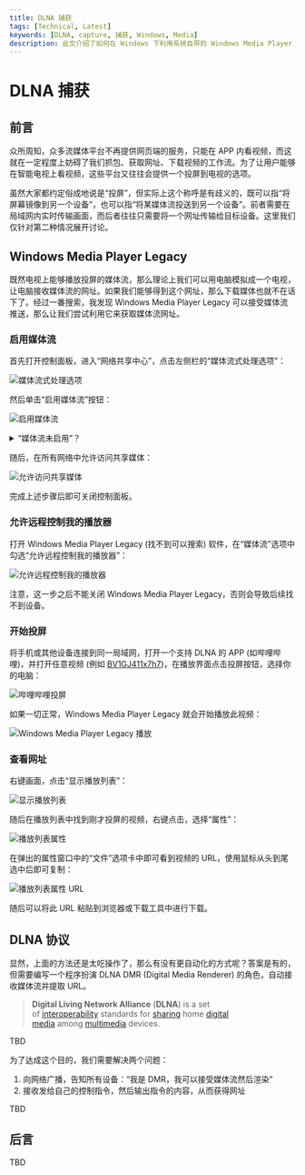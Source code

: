 ```yaml
---
title: DLNA 捕获
tags: [Technical, Latest]
keywords: [DLNA, capture, 捕获, Windows, Media]
description: 此文介绍了如何在 Windows 下利用系统自带的 Windows Media Player Legacy 捕获 DLNA 投屏的媒体流网址
---
```


# DLNA 捕获

## 前言

众所周知，众多流媒体平台不再提供网页端的服务，只能在 APP 内看视频，而这就在一定程度上妨碍了我们抓包、获取网址、下载视频的工作流。为了让用户能够在智能电视上看视频，这些平台又往往会提供一个投屏到电视的选项。

虽然大家都约定俗成地说是“投屏”，但实际上这个称呼是有歧义的，既可以指“将屏幕镜像到另一个设备”，也可以指“将某媒体流投送到另一个设备”。前者需要在局域网内实时传输画面，而后者往往只需要将一个网址传输给目标设备。这里我们仅针对第二种情况展开讨论。

## Windows Media Player Legacy

既然电视上能够播放投屏的媒体流，那么理论上我们可以用电脑模拟成一个电视，让电脑接收媒体流的网址。如果我们能够得到这个网址，那么下载媒体也就不在话下了。经过一番搜索，我发现 Windows Media Player Legacy 可以接受媒体流推送，那么让我们尝试利用它来获取媒体流网址。

### 启用媒体流

首先打开控制面板，进入“网络共享中心”，点击左侧栏的“媒体流式处理选项”：

![媒体流式处理选项](/attachments/control_media_stream.jpg)

然后单击“启用媒体流”按钮：

![启用媒体流](/attachments/control_enable_media_stream.png)

<details><summary>“媒体流未启用”？</summary>

若出现下图所示“媒体流未启用”的提示：

![媒体流未启用](/attachments/control_media_stream_disabled.png)

那么点击下方的“Windows 服务管理工具”，然后找到“Windows Media Player Network Sharing Service”服务：

![“Windows Media Player Network Sharing Service”服务](/attachments/service_wmp.png)

右键，选择“属性”，将其启动类型设置为“自动”或者“自动（延迟启动）”，点击“应用”后再次点击“启动”：

![“Windows Media Player Network Sharing Service”服务属性设置](/attachments/service_wmp_prop.png)

若提示下述信息：

```text
Windows 无法启用 Windows Media Player Network Sharing Service 服务 (位于 本地计算机 上)
错误 1068: 依赖服务或组无法启动。
```

则先用同样方法启动“依存关系”中的五个服务 ([ref](https://answers.microsoft.com/zh-hans/windows/forum/all/windows%E6%97%A0%E6%B3%95%E5%90%AF%E7%94%A8windows/2a007912-941f-4470-9e7e-9b0627123edc))：

![依存关系](/attachments/service_dependencies.png)

- Windows Search
- Background Tasks Infrastructure Service
- Remote Procedure Call (RPC)
- DCOM Server Process Launcher
- RPC Endpoint Mapper

启动成功后即可关闭“服务”窗口，然后 **重新进入** 控制面板的“媒体流选项”。

</details>

随后，在所有网络中允许访问共享媒体：

![允许访问共享媒体](/attachments/control_allow_accessing_media.png)

完成上述步骤后即可关闭控制面板。

### 允许远程控制我的播放器

打开 Windows Media Player Legacy (找不到可以搜索) 软件，在“媒体流”选项中勾选“允许远程控制我的播放器”：

![允许远程控制我的播放器](/attachments/wmp_legacy_allow_remote_control.png)

注意，这一步之后不能关闭 Windows Media Player Legacy，否则会导致后续找不到设备。

### 开始投屏

将手机或其他设备连接到同一局域网，打开一个支持 DLNA 的 APP (如哔哩哔哩)，并打开任意视频 (例如 [BV1GJ411x7h7](https://b23.tv/BV1GJ411x7h7))，在播放界面点击投屏按钮，选择你的电脑：

![哔哩哔哩投屏](/attachments/bilibili_screencast.jpg)

如果一切正常，Windows Media Player Legacy 就会开始播放此视频：

![Windows Media Player Legacy 播放](/attachments/wmp_legacy_playing.png)

### 查看网址

右键画面，点击“显示播放列表”：

![显示播放列表](/attachments/wmp_legacy_show_playlist.png)

随后在播放列表中找到刚才投屏的视频，右键点击，选择“属性”：

![播放列表属性](/attachments/wmp_legacy_playlist_properties.png)

在弹出的属性窗口中的“文件”选项卡中即可看到视频的 URL，使用鼠标从头到尾选中后即可复制：

![播放列表属性 URL](/attachments/wmp_legacy_playlist_url.png)

随后可以将此 URL 粘贴到浏览器或下载工具中进行下载。

## DLNA 协议

显然，上面的方法还是太吃操作了，那么有没有更自动化的方式呢？答案是有的，但需要编写一个程序扮演 DLNA DMR (Digital Media Renderer) 的角色，自动接收媒体流并提取 URL。

> **Digital Living Network Alliance** (**DLNA**) is a set of [interoperability](https://www.wikiwand.com/en/articles/Interoperability "Interoperability") standards for [sharing](https://www.wikiwand.com/en/articles/Sharing "Sharing") home [digital media](https://www.wikiwand.com/en/articles/Digital_media "Digital media") among [multimedia](https://www.wikiwand.com/en/articles/Multimedia "Multimedia") devices.

TBD

为了达成这个目的，我们需要解决两个问题：

1. 向网络广播，告知所有设备：“我是 DMR，我可以接受媒体流然后渲染”
2. 接收发给自己的控制指令，然后输出指令的内容，从而获得网址

TBD

## 后言

TBD
